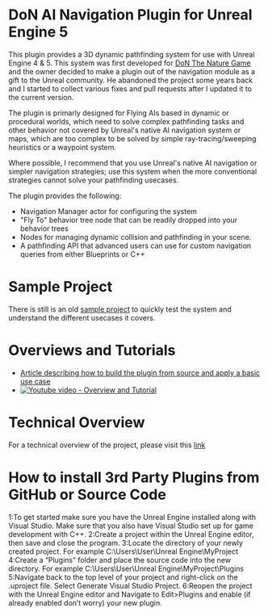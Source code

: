 # DoN AI Navigation Plugin for Unreal Engine 5
This plugin provides a 3D dynamic pathfinding system for use with Unreal Engine 4 & 5. This system was first developed for [DoN The Nature Game](http://www.drunkonnectar.com/) and the owner decided to make a plugin out of the navigation module as a gift to the Unreal community. He abandoned the project some years back and I started to collect various fixes and pull requests after I updated it to the current version.

The plugin is primarly designed for Flying AIs based in dynamic or procedural worlds, which need to solve complex pathfinding tasks and other behavior not covered by Unreal's native AI navigation system or maps, which are too complex to be solved by simple ray-tracing/sweeping heuristics or a waypoint system.

Where possible, I recommend that you use Unreal's native AI navigation or simpler navigation strategies; use this system when the more conventional strategies cannot solve your pathfinding usecases.

The plugin provides the following:
* Navigation Manager actor for configuring the system
* "Fly To" behavior tree node that can be readily dropped into your behavior trees
* Nodes for managing dynamic collision and pathfinding in your scene.
* A pathfinding API that advanced users can use for custom navigation queries from either Blueprints or C++

# Sample Project
There is still is an old [sample project](http://www.drunkonnectar.com/3d-pathfinding-ue4/) to quickly test the system and understand the different usecases it covers.

# Overviews and Tutorials
* [Article describing how to build the plugin from source and apply a basic use case](https://medium.com/anti-clickbait-coalition/3d-pathfinding-in-unreal-engine-9b04f58ca50c?source=friends_link&sk=aeb7269c3c85841f87bb7ca99658c176)
* [![Youtube video - Overview and Tutorial](http://www.drunkonnectar.com/wp-content/uploads/2016/03/ThumbnailWithYoutubeIcon.jpg)](https://www.youtube.com/watch?v=6Tr_K551zvI)

# Technical Overview
For a technical overview of the project, please visit this [link](http://www.drunkonnectar.com/3d-pathfinding-ue4/#TechnicalOverview)


# How to install 3rd Party Plugins from GitHub or Source Code

1:To get started make sure you have the Unreal Engine installed along with Visual Studio. Make sure that you also have Visual Studio set up for game development with C++.
2:Create a project within the Unreal Engine editor, then save and close the program.
3:Locate the directory of your newly created project. For example C:\Users\User\Unreal Engine\MyProject
4:Create a “Plugins” folder and place the source code into the new directory. For example C:\Users\User\Unreal Engine\MyProject\Plugins
5:Navigate back to the top level of your project and right-click on the .uproject file. Select Generate Visual Studio Project.
6:Reopen the project with the Unreal Engine editor and Navigate to Edit>Plugins and enable (if already enabled don’t worry) your new plugin.
